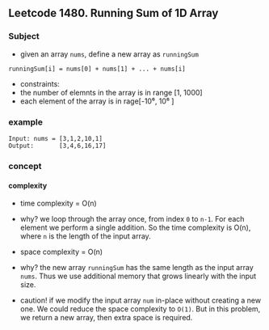 
## Leetcode 1480. Running Sum of 1D Array

### Subject
- given an array `nums`, define a new array as `runningSum`
```
runningSum[i] = nums[0] + nums[1] + ... + nums[i]
``` 

- constraints: 
 - the number of elemnts in the array is in range [1, 1000]
 - each element of the array is in rage[-10⁶, 10⁶
]


### example
```
Input: nums = [3,1,2,10,1]
Output:       [3,4,6,16,17]
```

### concept

#### complexity
- time complexity = O(n)
 - why? we loop through the array once, from index `0` to `n-1`. For each element we perform a single addition. So the time complexity is O(n), where `n` is the length of the input array.

- space complexity = O(n) 
 - why? the new array `runningSum` has the same length as the input array `nums`. Thus we use additional memory that grows linearly with the input size.
 - caution! if we modify the input array `num` in-place without creating a new one. We could reduce the space complexity to `O(1)`. But in this problem, we return a new array, then extra space is required.

